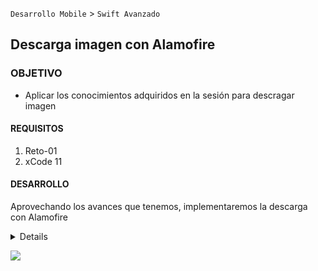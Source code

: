  
`Desarrollo Mobile` > `Swift Avanzado` 

	
## Descarga imagen con Alamofire 

### OBJETIVO 

- Aplicar los conocimientos adquiridos en la sesión para descragar imagen

#### REQUISITOS 

1. Reto-01
2. xCode 11

#### DESARROLLO

Aprovechando los avances que tenemos, implementaremos la descarga con Alamofire


<details>
	Solucion
	
	implementaremos la descarga de una imagen
	
	
</details> 


![](S6-R2.png) 
